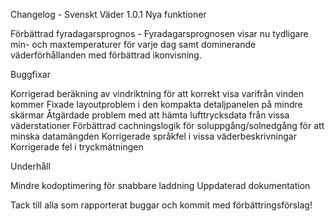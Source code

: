 Changelog - Svenskt Väder 1.0.1
Nya funktioner

Förbättrad fyradagarsprognos - Fyradagarsprognosen visar nu tydligare min- och maxtemperaturer för varje dag samt dominerande väderförhållanden med förbättrad ikonvisning.

Buggfixar

Korrigerad beräkning av vindriktning för att korrekt visa varifrån vinden kommer
Fixade layoutproblem i den kompakta detaljpanelen på mindre skärmar
Åtgärdade problem med att hämta lufttrycksdata från vissa väderstationer
Förbättrad cachningslogik för soluppgång/solnedgång för att minska datamängden
Korrigerade språkfel i vissa väderbeskrivningar
Korrigerade fel i tryckmätningen

Underhåll

Mindre kodoptimering för snabbare laddning
Uppdaterad dokumentation

Tack till alla som rapporterat buggar och kommit med förbättringsförslag!
